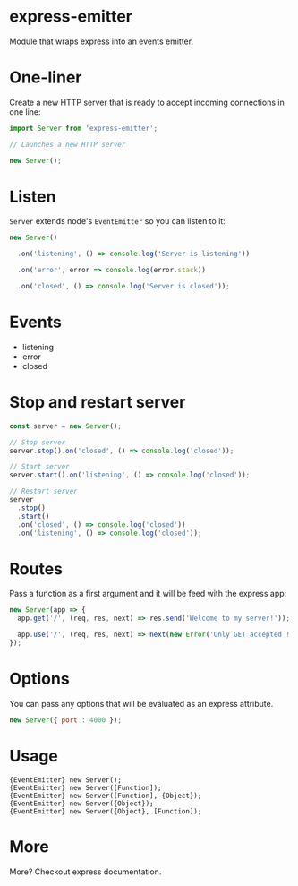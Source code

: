 express-emitter
===

  Module that wraps express into an events emitter.

# One-liner

Create a new HTTP server that is ready to accept incoming connections in one line:

```js
import Server from 'express-emitter';

// Launches a new HTTP server

new Server();
```

# Listen

`Server` extends node's `EventEmitter` so you can listen to it:

```js
new Server()

  .on('listening', () => console.log('Server is listening'))

  .on('error', error => console.log(error.stack))

  .on('closed', () => console.log('Server is closed'));
```

# Events

- listening
- error
- closed

# Stop and restart server

```js
const server = new Server();

// Stop server
server.stop().on('closed', () => console.log('closed'));

// Start server
server.start().on('listening', () => console.log('closed'));

// Restart server
server
  .stop()
  .start()
  .on('closed', () => console.log('closed'))
  .on('listening', () => console.log('closed'));
```

# Routes

Pass a function as a first argument and it will be feed with the express app:

```js
new Server(app => {
  app.get('/', (req, res, next) => res.send('Welcome to my server!'));

  app.use('/', (req, res, next) => next(new Error('Only GET accepted !')));
});
```

# Options

You can pass any options that will be evaluated as an express attribute.

```js
new Server({ port : 4000 });
```

# Usage

```
{EventEmitter} new Server();
{EventEmitter} new Server([Function]);
{EventEmitter} new Server([Function], {Object});
{EventEmitter} new Server({Object});
{EventEmitter} new Server({Object}, [Function]);
```

# More

More? Checkout express documentation.
